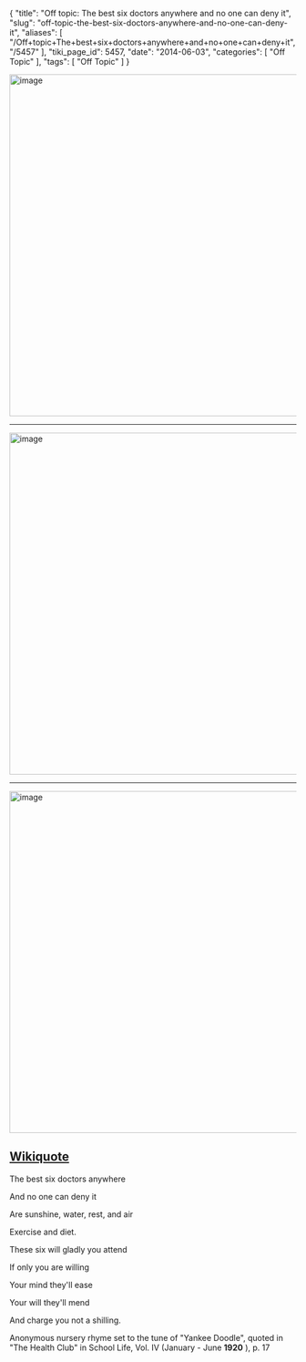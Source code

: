 {
    "title": "Off topic: The best six doctors anywhere and no one can deny it",
    "slug": "off-topic-the-best-six-doctors-anywhere-and-no-one-can-deny-it",
    "aliases": [
        "/Off+topic+The+best+six+doctors+anywhere+and+no+one+can+deny+it",
        "/5457"
    ],
    "tiki_page_id": 5457,
    "date": "2014-06-03",
    "categories": [
        "Off Topic"
    ],
    "tags": [
        "Off Topic"
    ]
}


<img src="https://d378j1rmrlek7x.cloudfront.net/attachments/jpeg/best-six-doctors.jpg" alt="image" width="600">

---

<img src="https://d378j1rmrlek7x.cloudfront.net/attachments/jpeg/best-6.jpg" alt="image" width="600">

---

<img src="https://d378j1rmrlek7x.cloudfront.net/attachments/jpeg/best-6-raw.jpg" alt="image" width="600">

## [Wikiquote](http://en.wikiquote.org/wiki/Health)

The best six doctors anywhere

And no one can deny it

Are sunshine, water, rest, and air

Exercise and diet.

These six will gladly you attend

If only you are willing

Your mind they'll ease

Your will they'll mend

And charge you not a shilling.

Anonymous nursery rhyme set to the tune of "Yankee Doodle", quoted in "The Health Club" in School Life, Vol. IV (January - June  **1920** ), p. 17